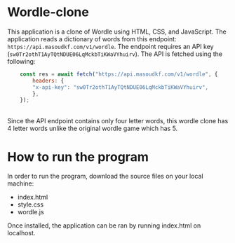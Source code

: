 # Wordle-clone
This application is a clone of Wordle using HTML, CSS, and JavaScript.
The application reads a dictionary of words from this endpoint: `https://api.masoudkf.com/v1/wordle`. The endpoint requires an API key
(`sw0Tr2othT1AyTQtNDUE06LqMckbTiKWaVYhuirv`). The API is fetched using the following:

```js
    const res = await fetch("https://api.masoudkf.com/v1/wordle", {
        headers: {
        "x-api-key": "sw0Tr2othT1AyTQtNDUE06LqMckbTiKWaVYhuirv",
        },
    });
  ```
  
<br>
Since the API endpoint contains only four letter words, this wordle clone has 4 letter words unlike the original wordle game which has 5.

# How to run the program
In order to run the program, download the source files on your local machine:
- index.html
- style.css
- wordle.js

Once installed, the application can be ran by running index.html on localhost.

